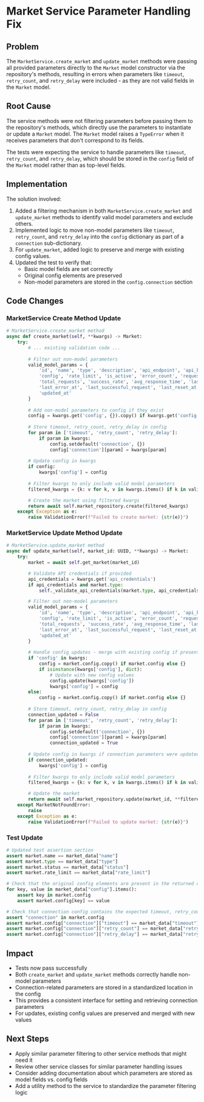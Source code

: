 # Market Service Parameter Handling Fix

## Problem

The `MarketService.create_market` and `update_market` methods were passing all provided parameters directly to the `Market` model constructor via the repository's methods, resulting in errors when parameters like `timeout`, `retry_count`, and `retry_delay` were included - as they are not valid fields in the `Market` model.

## Root Cause

The service methods were not filtering parameters before passing them to the repository's methods, which directly use the parameters to instantiate or update a `Market` model. The `Market` model raises a `TypeError` when it receives parameters that don't correspond to its fields.

The tests were expecting the service to handle parameters like `timeout`, `retry_count`, and `retry_delay`, which should be stored in the `config` field of the `Market` model rather than as top-level fields.

## Implementation

The solution involved:

1. Added a filtering mechanism in both `MarketService.create_market` and `update_market` methods to identify valid model parameters and exclude others.
2. Implemented logic to move non-model parameters like `timeout`, `retry_count`, and `retry_delay` into the `config` dictionary as part of a `connection` sub-dictionary.
3. For `update_market`, added logic to preserve and merge with existing config values.
4. Updated the test to verify that:
   - Basic model fields are set correctly
   - Original config elements are preserved
   - Non-model parameters are stored in the `config.connection` section

## Code Changes

### MarketService Create Method Update

```python
# MarketService.create_market method
async def create_market(self, **kwargs) -> Market:
    try:
        # ... existing validation code ...
        
        # Filter out non-model parameters
        valid_model_params = {
            'id', 'name', 'type', 'description', 'api_endpoint', 'api_key', 'status',
            'config', 'rate_limit', 'is_active', 'error_count', 'requests_today',
            'total_requests', 'success_rate', 'avg_response_time', 'last_error',
            'last_error_at', 'last_successful_request', 'last_reset_at', 'created_at',
            'updated_at'
        }
        
        # Add non-model parameters to config if they exist
        config = kwargs.get('config', {}).copy() if kwargs.get('config') else {}
            
        # Store timeout, retry_count, retry_delay in config
        for param in ['timeout', 'retry_count', 'retry_delay']:
            if param in kwargs:
                config.setdefault('connection', {})
                config['connection'][param] = kwargs[param]
        
        # Update config in kwargs
        if config:
            kwargs['config'] = config
        
        # Filter kwargs to only include valid model parameters
        filtered_kwargs = {k: v for k, v in kwargs.items() if k in valid_model_params}

        # Create the market using filtered kwargs
        return await self.market_repository.create(filtered_kwargs)
    except Exception as e:
        raise ValidationError(f"Failed to create market: {str(e)}")
```

### MarketService Update Method Update

```python
# MarketService.update_market method
async def update_market(self, market_id: UUID, **kwargs) -> Market:
    try:
        market = await self.get_market(market_id)

        # Validate API credentials if provided
        api_credentials = kwargs.get('api_credentials')
        if api_credentials and market.type:
            self._validate_api_credentials(market.type, api_credentials)

        # Filter out non-model parameters
        valid_model_params = {
            'id', 'name', 'type', 'description', 'api_endpoint', 'api_key', 'status',
            'config', 'rate_limit', 'is_active', 'error_count', 'requests_today',
            'total_requests', 'success_rate', 'avg_response_time', 'last_error',
            'last_error_at', 'last_successful_request', 'last_reset_at', 'created_at',
            'updated_at'
        }
        
        # Handle config updates - merge with existing config if present
        if 'config' in kwargs:
            config = market.config.copy() if market.config else {}
            if isinstance(kwargs['config'], dict):
                # Update with new config values
                config.update(kwargs['config'])
                kwargs['config'] = config
        else:
            config = market.config.copy() if market.config else {}
            
        # Store timeout, retry_count, retry_delay in config
        connection_updated = False
        for param in ['timeout', 'retry_count', 'retry_delay']:
            if param in kwargs:
                config.setdefault('connection', {})
                config['connection'][param] = kwargs[param]
                connection_updated = True
        
        # Update config in kwargs if connection parameters were updated
        if connection_updated:
            kwargs['config'] = config
        
        # Filter kwargs to only include valid model parameters
        filtered_kwargs = {k: v for k, v in kwargs.items() if k in valid_model_params}

        # Update the market
        return await self.market_repository.update(market_id, **filtered_kwargs)
    except MarketNotFoundError:
        raise
    except Exception as e:
        raise ValidationError(f"Failed to update market: {str(e)}")
```

### Test Update

```python
# Updated test assertion section
assert market.name == market_data["name"]
assert market.type == market_data["type"]
assert market.status == market_data["status"]
assert market.rate_limit == market_data["rate_limit"]

# Check that the original config elements are present in the returned config
for key, value in market_data["config"].items():
    assert key in market.config
    assert market.config[key] == value

# Check that connection config contains the expected timeout, retry_count, and retry_delay
assert "connection" in market.config
assert market.config["connection"]["timeout"] == market_data["timeout"]
assert market.config["connection"]["retry_count"] == market_data["retry_count"]
assert market.config["connection"]["retry_delay"] == market_data["retry_delay"]
```

## Impact

- Tests now pass successfully
- Both `create_market` and `update_market` methods correctly handle non-model parameters 
- Connection-related parameters are stored in a standardized location in the config
- This provides a consistent interface for setting and retrieving connection parameters
- For updates, existing config values are preserved and merged with new values

## Next Steps

- Apply similar parameter filtering to other service methods that might need it
- Review other service classes for similar parameter handling issues
- Consider adding documentation about which parameters are stored as model fields vs. config fields
- Add a utility method to the service to standardize the parameter filtering logic 